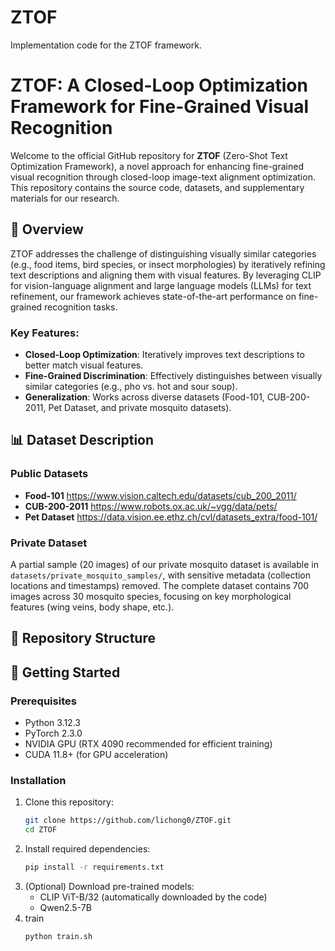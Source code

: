 # ZTOF
Implementation code for the ZTOF framework.
# ZTOF: A Closed-Loop Optimization Framework for Fine-Grained Visual Recognition

Welcome to the official GitHub repository for **ZTOF** (Zero-Shot Text Optimization Framework), a novel approach for enhancing fine-grained visual recognition through closed-loop image-text alignment optimization. This repository contains the source code, datasets, and supplementary materials for our research.


## 📌 Overview
ZTOF addresses the challenge of distinguishing visually similar categories (e.g., food items, bird species, or insect morphologies) by iteratively refining text descriptions and aligning them with visual features. By leveraging CLIP for vision-language alignment and large language models (LLMs) for text refinement, our framework achieves state-of-the-art performance on fine-grained recognition tasks.

### Key Features:
- **Closed-Loop Optimization**: Iteratively improves text descriptions to better match visual features.
- **Fine-Grained Discrimination**: Effectively distinguishes between visually similar categories (e.g., pho vs. hot and sour soup).
- **Generalization**: Works across diverse datasets (Food-101, CUB-200-2011, Pet Dataset, and private mosquito datasets).
  
## 📊 Dataset Description

### Public Datasets
- **Food-101** https://www.vision.caltech.edu/datasets/cub_200_2011/
- **CUB-200-2011** https://www.robots.ox.ac.uk/~vgg/data/pets/
- **Pet Dataset** https://data.vision.ee.ethz.ch/cvl/datasets_extra/food-101/
### Private Dataset
A partial sample (20 images) of our private mosquito dataset is available in `datasets/private_mosquito_samples/`, with sensitive metadata (collection locations and timestamps) removed. The complete dataset contains 700 images across 30 mosquito species, focusing on key morphological features (wing veins, body shape, etc.).

## 📁 Repository Structure




## 🚀 Getting Started

### Prerequisites
- Python 3.12.3
- PyTorch 2.3.0
- NVIDIA GPU (RTX 4090 recommended for efficient training)
- CUDA 11.8+ (for GPU acceleration)


### Installation
1. Clone this repository:
   ```bash
   git clone https://github.com/lichong0/ZTOF.git
   cd ZTOF
2. Install required dependencies:
   ```bash
   pip install -r requirements.txt
3. (Optional) Download pre-trained models:
   - CLIP ViT-B/32 (automatically downloaded by the code)
   - Qwen2.5-7B
4. train
   ```bash
   python train.sh
  
